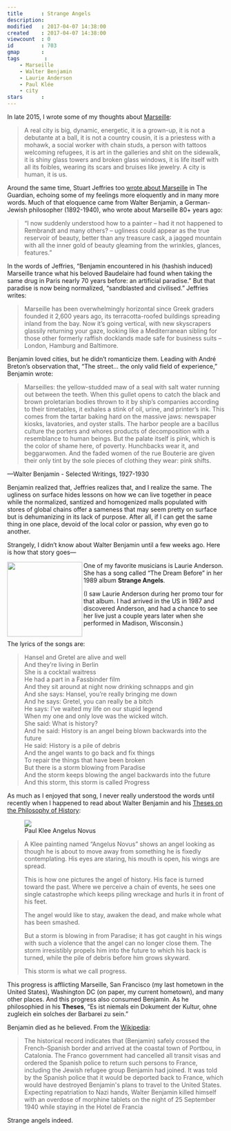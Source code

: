 ```yaml
---
title      : Strange Angels
description: 
modified   : 2017-04-07 14:38:00
created    : 2017-04-07 14:38:00
viewcount  : 0
id         : 703
gmap       : 
tags        :
    - Marseille
    - Walter Benjamin
    - Laurie Anderson
    - Paul Klée
    - city
stars      : 
---
```


In late 2015, I wrote some of my thoughts about [Marseille](City):

> A real city is big, dynamic, energetic, it is a grown-up, it is not a debutante at a ball, it is not a country cousin, it is a priestess with a mohawk, a social worker with chain studs, a person with tattoos welcoming refugees, it is art in the galleries and shit on the sidewalk, it is shiny glass towers and broken glass windows, it is life itself with all its foibles, wearing its scars and bruises like jewelry. A city is human, it is us.

Around the same time, Stuart Jeffries too [wrote about Marseille](https://www.theguardian.com/cities/2015/sep/21/walter-benjamin-marseille-moscow-cities) in The Guardian, echoing some of my feelings more eloquently and in many more words. Much of that eloquence came from Walter Benjamin, a German-Jewish philosopher (1892-1940), who wrote about Marseille 80+ years ago:

> “I now suddenly understood how to a painter – had it not happened to Rembrandt and many others? – ugliness could appear as the true reservoir of beauty, better than any treasure cask, a jagged mountain with all the inner gold of beauty gleaming from the wrinkles, glances, features.” 

In the words of Jeffries, “Benjamin encountered in his (hashish induced) Marseille trance what his beloved Baudelaire had found when taking the same drug in Paris nearly 70 years before: an artificial paradise.” But that paradise is now being normalized, “sandblasted and civilised.” Jeffries writes:

> Marseille has been overwhelmingly horizontal since Greek graders founded it 2,600 years ago, its terracotta-roofed buildings spreading inland from the bay. Now it’s going vertical, with new skyscrapers glassily returning your gaze, looking like a Mediterranean sibling for those other formerly raffish docklands made safe for business suits – London, Hamburg and Baltimore.

Benjamin loved cities, but he didn’t romanticize them. Leading with André Breton’s observation that, “The street… the only valid field of experience,” Benjamin wrote:

> Marseilles: the yellow-studded maw of a seal with salt water running out between the teeth. When this gullet opens to catch the black and brown proletarian bodies thrown to it by ship’s companies according to their timetables, it exhales a stink of oil, urine, and printer’s ink. This comes from the tartar baking hard on the massive jaws: newspaper kiosks, lavatories, and oyster stalls. The harbor people are a bacillus culture the porters and whores products of decomposition with a resemblance to human beings. But the palate itself is pink, which is the color of shame here, of poverty. Hunchbacks wear it, and beggarwomen. And the faded women of the rue Bouterie are given their only tint by the sole pieces of clothing they wear: pink shifts.

—Walter Benjamin - Selected Writings, 1927-1930

Benjamin realized that, Jeffries realizes that, and I realize the same. The ugliness on surface hides lessons on how we can live together in peace while the normalized, santized and homogenized malls populated with stores of global chains offer a sameness that may seem pretty on surface but is dehumanizing in its lack of purpose. After all, if I can get the same thing in one place, devoid of the local color or passion, why even go to another.

Strangely, I didn’t know about Walter Benjamin until a few weeks ago. Here is how that story goes—

<img src="strange-angels.jpg" width="174" height="173" align="left"> One of my favorite musicians is Laurie Anderson. She has a song called “The Dream Before” in her 1989 album **Strange Angels**.

<aside>(I saw Laurie Anderson during her promo tour for that album. I had arrived in the US in 1987 and discovered Anderson, and had a chance to see her live just a couple years later when she performed in Madison, Wisconsin.)</aside>

<br>
<p>The lyrics of the songs are:</p>

<blockquote>
Hansel and Gretel are alive and well<br>
And they’re living in Berlin<br>
She is a cocktail waitress<br>
He had a part in a Fassbinder film<br>
And they sit around at night now drinking schnapps and gin<br>
And she says: Hansel, you’re really bringing me down<br>
And he says: Gretel, you can really be a bitch<br>
He says: I’ve waited my life on our stupid legend<br>
When my one and only love was the wicked witch.<br>
She said: What is history?<br>
And he said: History is an angel being blown backwards into the future<br>
He said: History is a pile of debris<br>
And the angel wants to go back and fix things<br>
To repair the things that have been broken<br>
But there is a storm blowing from Paradise<br>
And the storm keeps blowing the angel backwards into the future<br>
And this storm, this storm is called Progress
</blockquote>

As much as I enjoyed that song, I never really understood the words until recently when I happened to read about Walter Benjamin and his [Theses on the Philosophy of History](https://en.wikipedia.org/wiki/Theses_on_the_Philosophy_of_History):

<figure>
    <img src="paul-klee-angelus-novus.jpg">
    <figcaption>Paul Klee Angelus Novus</figcaption>
</figure>

<blockquote>
<p>A Klee painting named “Angelus Novus” shows an angel looking as though he is about to move away from something he is fixedly contemplating. His eyes are staring, his mouth is open, his wings are spread.</p>

<p>This is how one pictures the angel of history. His face is turned toward the past. Where we perceive a chain of events, he sees one single catastrophe which keeps piling wreckage and hurls it in front of his feet.</p>

<p>The angel would like to stay, awaken the dead, and make whole what has been smashed.</p>

<p>But a storm is blowing in from Paradise; it has got caught in his wings with such a violence that the angel can no longer close them. The storm irresistibly propels him into the future to which his back is turned, while the pile of debris before him grows skyward.</p>

<p>This storm is what we call progress.</p>
</blockquote>

This progress is afflicting Marseille, San Francisco (my last hometown in the United States), Washington DC (on paper, my current hometown), and many other places. And this progress also consumed Benjamin. As he philosophied in his **Theses**, “<span class='punkish-pair' data-key='' data-val='There is no document of civilisation which is not at the same time a document of barbarism.'>Es ist niemals ein Dokument der Kultur, ohne zugleich ein solches der Barbarei zu sein.</span>”

Benjamin died as he believed. From the [Wikipedia](https://en.wikipedia.org/wiki/Walter_Benjamin#Exile_and_death): 

> The historical record indicates that (Benjamin) safely crossed the French–Spanish border and arrived at the coastal town of Portbou, in Catalonia. The Franco government had cancelled all transit visas and ordered the Spanish police to return such persons to France, including the Jewish refugee group Benjamin had joined. It was told by the Spanish police that it would be deported back to France, which would have destroyed Benjamin's plans to travel to the United States. Expecting repatriation to Nazi hands, Walter Benjamin killed himself with an overdose of morphine tablets on the night of 25 September 1940 while staying in the Hotel de Francia

Strange angels indeed.
